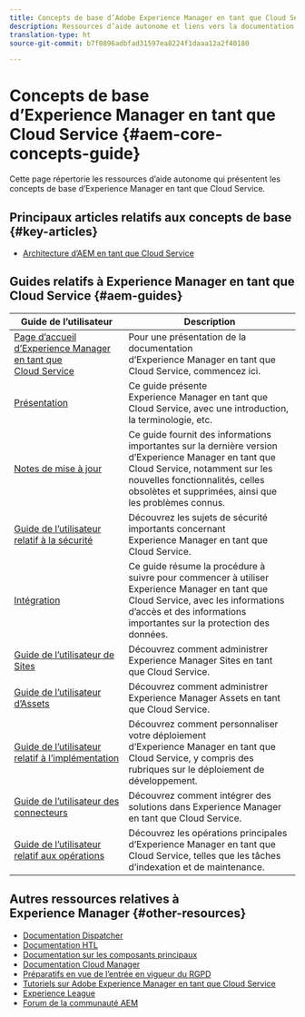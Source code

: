 ```yaml
---
title: Concepts de base d’Adobe Experience Manager en tant que Cloud Service
description: Ressources d’aide autonome et liens vers la documentation sur les concepts de base d’Adobe Experience Manager en tant que Cloud Service
translation-type: ht
source-git-commit: b7f0896adbfad31597ea8224f1daaa12a2f40180

---
```



# Concepts de base d’Experience Manager en tant que Cloud Service {#aem-core-concepts-guide}

Cette page répertorie les ressources d’aide autonome qui présentent les concepts de base d’Experience Manager en tant que Cloud Service.

## Principaux articles relatifs aux concepts de base {#key-articles}

* [Architecture d’AEM en tant que Cloud Service](architecture.md)

## Guides relatifs à Experience Manager en tant que Cloud Service {#aem-guides}

| Guide de l’utilisateur | Description |
|---|---|
| [Page d’accueil d’Experience Manager en tant que Cloud Service](/help/landing/home.md) | Pour une présentation de la documentation d’Experience Manager en tant que Cloud Service, commencez ici. |
| [Présentation](/help/overview/home.md) | Ce guide présente Experience Manager en tant que Cloud Service, avec une introduction, la terminologie, etc. |
| [Notes de mise à jour](/help/release-notes/home.md) | Ce guide fournit des informations importantes sur la dernière version d’Experience Manager en tant que Cloud Service, notamment sur les nouvelles fonctionnalités, celles obsolètes et supprimées, ainsi que les problèmes connus. |
| [Guide de l’utilisateur relatif à la sécurité](/help/security/home.md) | Découvrez les sujets de sécurité importants concernant Experience Manager en tant que Cloud Service. |
| [Intégration](/help/onboarding/home.md) | Ce guide résume la procédure à suivre pour commencer à utiliser Experience Manager en tant que Cloud Service, avec les informations d’accès et des informations importantes sur la protection des données. |
| [Guide de l’utilisateur de Sites](/help/sites-cloud/home.md) | Découvrez comment administrer Experience Manager Sites en tant que Cloud Service. |
| [Guide de l’utilisateur d’Assets](/help/assets/home.md) | Découvrez comment administrer Experience Manager Assets en tant que Cloud Service. |
| [Guide de l’utilisateur relatif à l’implémentation](/help/implementing/home.md) | Découvrez comment personnaliser votre déploiement d’Experience Manager en tant que Cloud Service, y compris des rubriques sur le déploiement de développement. |
| [Guide de l’utilisateur des connecteurs](/help/connectors/home.md) | Découvrez comment intégrer des solutions dans Experience Manager en tant que Cloud Service. |
| [Guide de l’utilisateur relatif aux opérations](/help/operations/home.md) | Découvrez les opérations principales d’Experience Manager en tant que Cloud Service, telles que les tâches d’indexation et de maintenance. |

## Autres ressources relatives à Experience Manager {#other-resources}

* [Documentation Dispatcher](/help/implementing/dispatcher/overview.md)
* [Documentation HTL](https://docs.adobe.com/content/help/en/experience-manager-htl/using/overview.html)
* [Documentation sur les composants principaux](https://docs.adobe.com/content/help/en/experience-manager-core-components/using/introduction.html)
* [Documentation Cloud Manager](https://docs.adobe.com/content/help/en/experience-manager-cloud-manager/using/introduction-to-cloud-manager.html)
* [Préparatifs en vue de l’entrée en vigueur du RGPD](/help/onboarding/data-privacy-and-protection-readiness/aem-readiness.md)
* [Tutoriels sur Adobe Experience Manager en tant que Cloud Service](https://docs.adobe.com/content/help/en/experience-manager-learn/cloud-service/overview.html)
* [Experience League](https://guided.adobe.com/?promoid=K42KVXHD&amp;mv=other#solutions/experience-manager)
* [Forum de la communauté AEM](https://forums.adobe.com/community/experience-cloud/marketing-cloud/experience-manager)